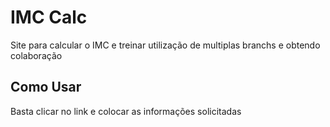 # IMC Calc

Site para calcular o IMC e treinar utilização de multiplas branchs e obtendo colaboração

## Como Usar

Basta clicar no link e colocar as informações solicitadas

